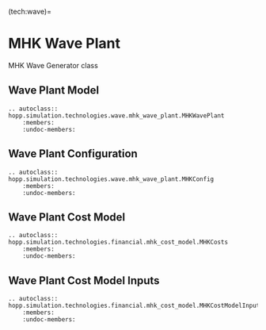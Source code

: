 (tech:wave)=
# MHK Wave Plant

MHK Wave Generator class

## Wave Plant Model

```{eval-rst}
.. autoclass:: hopp.simulation.technologies.wave.mhk_wave_plant.MHKWavePlant
    :members:
    :undoc-members:
```

## Wave Plant Configuration

```{eval-rst}
.. autoclass:: hopp.simulation.technologies.wave.mhk_wave_plant.MHKConfig
    :members:
    :undoc-members:
```

## Wave Plant Cost Model

```{eval-rst}
.. autoclass:: hopp.simulation.technologies.financial.mhk_cost_model.MHKCosts
    :members:
    :undoc-members:
```

## Wave Plant Cost Model Inputs

```{eval-rst}
.. autoclass:: hopp.simulation.technologies.financial.mhk_cost_model.MHKCostModelInputs
    :members:
    :undoc-members:
```
